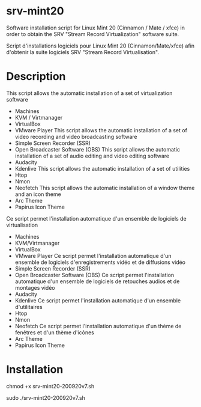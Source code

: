 # srv-mint20
Software installation script for Linux Mint 20 (Cinnamon / Mate / xfce) in order to obtain the SRV "Stream Record Virtualization" software suite.

Script d'installations logiciels pour Linux Mint 20 (Cinnamon/Mate/xfce) afin d'obtenir la suite logiciels SRV "Stream Record Virtualisation".

# Description
This script allows the automatic installation of a set of virtualization software
* Machines
* KVM / Virtmanager
* VirtualBox
* VMware Player
This script allows the automatic installation of a set of video recording and video broadcasting software
* Simple Screen Recorder (SSR)
* Open Broadcaster Software (OBS)
This script allows the automatic installation of a set of audio editing and video editing software
* Audacity
* Kdenlive
This script allows the automatic installation of a set of utilities
* Htop
* Nmon
* Neofetch
This script allows the automatic installation of a window theme and an icon theme
* Arc Theme
* Papirus Icon Theme

Ce script permet l'installation automatique d'un ensemble de logiciels de virtualisation
* Machines
* KVM/Virtmanager
* VirtualBox
* VMware Player
Ce script permet l'installation automatique d'un ensemble de logiciels d'enregistrements vidéo et de diffusions vidéo
* Simple Screen Recorder (SSR)
* Open Broadcaster Software (OBS)
Ce script permet l'installation automatique d'un ensemble de logiciels de retouches audios et de montages vidéo
* Audacity
* Kdenlive
Ce script permet l'installation automatique d'un ensemble d'utilitaires
* Htop
* Nmon
* Neofetch
Ce script permet l'installation automatique d'un thème de fenêtres et d'un thème d'icônes
* Arc Theme
* Papirus Icon Theme

# Installation
chmod +x srv-mint20-200920v7.sh

sudo ./srv-mint20-200920v7.sh
